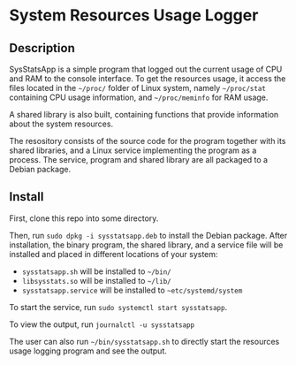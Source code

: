 # System Resources Usage Logger

## Description

SysStatsApp is a simple program that logged out the current usage of CPU and RAM to the console interface. To get the resources usage, it access the files located in the `~/proc/` folder of Linux system, namely `~/proc/stat` containing CPU usage information, and `~/proc/meminfo` for RAM usage. 

A shared library is also built, containing functions that provide information about the system resources.

The resository consists of the source code for the program together with its shared libraries, and a Linux service implementing the program as a process. The service, program and shared library are all packaged to a Debian package.

## Install

First, clone this repo into some directory.

Then, run `sudo dpkg -i sysstatsapp.deb` to install the Debian package. After installation, the binary program, the shared library, and a service file will be installed and placed in different locations of your system:
- `sysstatsapp.sh` will be installed to `~/bin/`
- `libsysstats.so` will be installed to `~/lib/`
- `sysstatsapp.service` will be installed to `~etc/systemd/system`

To start the service, run `sudo systemctl start sysstatsapp`.

To view the output, run `journalctl -u sysstatsapp`

The user can also run `~/bin/sysstatsapp.sh` to directly start the resources usage logging program and see the output.
